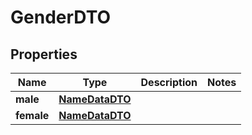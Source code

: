 

# GenderDTO


## Properties

| Name | Type | Description | Notes |
|------------ | ------------- | ------------- | -------------|
|**male** | [**NameDataDTO**](NameDataDTO.md) |  |  |
|**female** | [**NameDataDTO**](NameDataDTO.md) |  |  |



